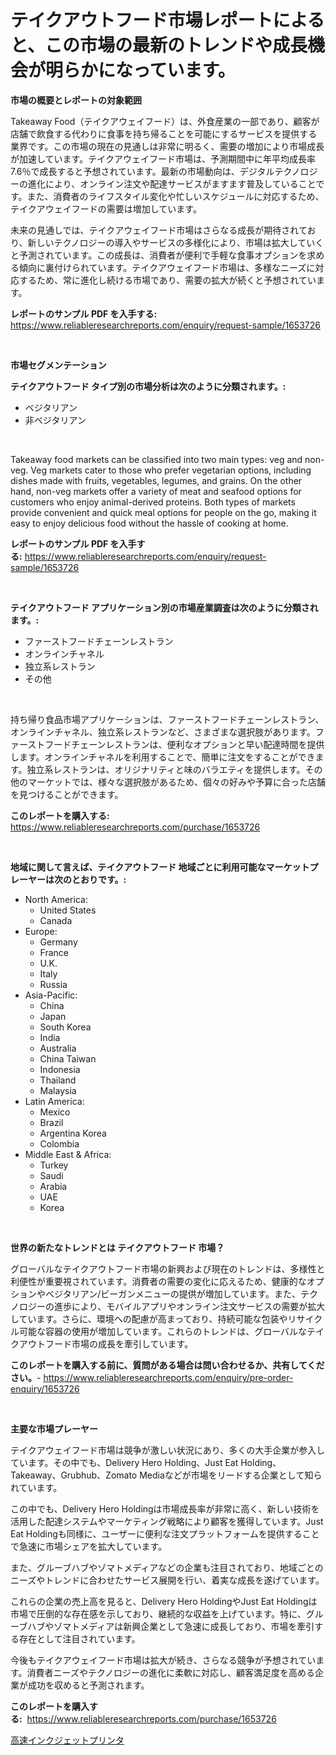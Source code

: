 <p><h1>テイクアウトフード市場レポートによると、この市場の最新のトレンドや成長機会が明らかになっています。</h1></p><p><strong>市場の概要とレポートの対象範囲</strong></p>
<p><p>Takeaway Food（テイクアウェイフード）は、外食産業の一部であり、顧客が店舗で飲食する代わりに食事を持ち帰ることを可能にするサービスを提供する業界です。この市場の現在の見通しは非常に明るく、需要の増加により市場成長が加速しています。テイクアウェイフード市場は、予測期間中に年平均成長率7.6％で成長すると予想されています。最新の市場動向は、デジタルテクノロジーの進化により、オンライン注文や配達サービスがますます普及していることです。また、消費者のライフスタイル変化や忙しいスケジュールに対応するため、テイクアウェイフードの需要は増加しています。</p><p>未来の見通しでは、テイクアウェイフード市場はさらなる成長が期待されており、新しいテクノロジーの導入やサービスの多様化により、市場は拡大していくと予測されています。この成長は、消費者が便利で手軽な食事オプションを求める傾向に裏付けられています。テイクアウェイフード市場は、多様なニーズに対応するため、常に進化し続ける市場であり、需要の拡大が続くと予想されています。</p></p>
<p><strong>レポートのサンプル PDF を入手する:</strong> <a href="https://www.reliableresearchreports.com/enquiry/request-sample/1653726">https://www.reliableresearchreports.com/enquiry/request-sample/1653726</a></p>
<p>&nbsp;</p>
<p><strong>市場セグメンテーション</strong></p>
<p><strong>テイクアウトフード タイプ別の市場分析は次のように分類されます。:</strong></p>
<p><ul><li>ベジタリアン</li><li>非ベジタリアン</li></ul></p>
<p>&nbsp;</p>
<p><p>Takeaway food markets can be classified into two main types: veg and non-veg. Veg markets cater to those who prefer vegetarian options, including dishes made with fruits, vegetables, legumes, and grains. On the other hand, non-veg markets offer a variety of meat and seafood options for customers who enjoy animal-derived proteins. Both types of markets provide convenient and quick meal options for people on the go, making it easy to enjoy delicious food without the hassle of cooking at home.</p></p>
<p><strong>レポートのサンプル PDF を入手する:</strong>&nbsp;<a href="https://www.reliableresearchreports.com/enquiry/request-sample/1653726">https://www.reliableresearchreports.com/enquiry/request-sample/1653726</a></p>
<p>&nbsp;</p>
<p><strong> テイクアウトフード アプリケーション別の市場産業調査は次のように分類されます。:</strong></p>
<p><ul><li>ファーストフードチェーンレストラン</li><li>オンラインチャネル</li><li>独立系レストラン</li><li>その他</li></ul></p>
<p>&nbsp;</p>
<p><p>持ち帰り食品市場アプリケーションは、ファーストフードチェーンレストラン、オンラインチャネル、独立系レストランなど、さまざまな選択肢があります。ファーストフードチェーンレストランは、便利なオプションと早い配達時間を提供します。オンラインチャネルを利用することで、簡単に注文をすることができます。独立系レストランは、オリジナリティと味のバラエティを提供します。その他のマーケットでは、様々な選択肢があるため、個々の好みや予算に合った店舗を見つけることができます。</p></p>
<p><strong>このレポートを購入する:</strong>&nbsp; <a href="https://www.reliableresearchreports.com/purchase/1653726">https://www.reliableresearchreports.com/purchase/1653726</a></p>
<p>&nbsp;</p>
<p><strong>地域に関して言えば、テイクアウトフード 地域ごとに利用可能なマーケットプレーヤーは次のとおりです。:</strong></p>
<p><ul>
    <li>
        North America:
        <ul>
            <li>United States</li>
            <li>Canada</li>
        </ul>
    </li>
    <li>
        Europe:
        <ul>
            <li>Germany</li>
            <li>France</li>
            <li>U.K.</li>
            <li>Italy</li>
            <li>Russia</li>
        </ul>
    </li>
    <li>
        Asia-Pacific:
        <ul>
            <li>China</li>
            <li>Japan</li>
            <li>South Korea</li>
            <li>India</li>
            <li>Australia</li>
            <li>China Taiwan</li>
            <li>Indonesia</li>
            <li>Thailand</li>
            <li>Malaysia</li>
        </ul>
    </li>
    <li>
        Latin America:
        <ul>
            <li>Mexico</li>
            <li>Brazil</li>
            <li>Argentina Korea</li>
            <li>Colombia</li>
        </ul>
    </li>
    <li>
        Middle East & Africa:
        <ul>
            <li>Turkey</li>
            <li>Saudi</li>
            <li>Arabia</li>
            <li>UAE</li>
            <li>Korea</li>
        </ul>
    </li>
    </ul></p>
<p>&nbsp;</p>
<p><strong>世界の新たなトレンドとは テイクアウトフード 市場？</strong></p>
<p><p>グローバルなテイクアウトフード市場の新興および現在のトレンドは、多様性と利便性が重要視されています。消費者の需要の変化に応えるため、健康的なオプションやベジタリアン/ビーガンメニューの提供が増加しています。また、テクノロジーの進歩により、モバイルアプリやオンライン注文サービスの需要が拡大しています。さらに、環境への配慮が高まっており、持続可能な包装やリサイクル可能な容器の使用が増加しています。これらのトレンドは、グローバルなテイクアウトフード市場の成長を牽引しています。</p></p>
<p><strong>このレポートを購入する前に、質問がある場合は問い合わせるか、共有してください。</strong>- <a href="https://www.reliableresearchreports.com/enquiry/pre-order-enquiry/1653726">https://www.reliableresearchreports.com/enquiry/pre-order-enquiry/1653726</a></p>
<p>&nbsp;</p>
<p><strong>主要な市場プレーヤー</strong></p>
<p><p>テイクアウェイフード市場は競争が激しい状況にあり、多くの大手企業が参入しています。その中でも、Delivery Hero Holding、Just Eat Holding、Takeaway、Grubhub、Zomato Mediaなどが市場をリードする企業として知られています。</p><p>この中でも、Delivery Hero Holdingは市場成長率が非常に高く、新しい技術を活用した配達システムやマーケティング戦略により顧客を獲得しています。Just Eat Holdingも同様に、ユーザーに便利な注文プラットフォームを提供することで急速に市場シェアを拡大しています。</p><p>また、グルーブハブやゾマトメディアなどの企業も注目されており、地域ごとのニーズやトレンドに合わせたサービス展開を行い、着実な成長を遂げています。</p><p>これらの企業の売上高を見ると、Delivery Hero HoldingやJust Eat Holdingは市場で圧倒的な存在感を示しており、継続的な収益を上げています。特に、グルーブハブやゾマトメディアは新興企業として急速に成長しており、市場を牽引する存在として注目されています。</p><p>今後もテイクアウェイフード市場は拡大が続き、さらなる競争が予想されています。消費者ニーズやテクノロジーの進化に柔軟に対応し、顧客満足度を高める企業が成功を収めると予測されます。</p></p>
<p><strong>このレポートを購入する:</strong>&nbsp;&nbsp;<a href="https://www.reliableresearchreports.com/purchase/1653726">https://www.reliableresearchreports.com/purchase/1653726</a></p>
<p><p><a href="https://medium.com/@laceyzemlak1/%E3%83%8F%E3%82%A4%E3%82%B9%E3%83%94%E3%83%BC%E3%83%89%E3%82%A4%E3%83%B3%E3%82%AF%E3%82%B8%E3%82%A7%E3%83%83%E3%83%88%E3%83%97%E3%83%AA%E3%83%B3%E3%82%BF%E3%83%BC%E5%B8%82%E5%A0%B4-%E3%82%BF%E3%82%A4%E3%83%97-%E3%82%A2%E3%83%97%E3%83%AA%E3%82%B1%E3%83%BC%E3%82%B7%E3%83%A7%E3%83%B3-%E5%9C%B0%E7%90%86%E3%81%AB%E3%82%88%E3%82%8B%E5%8C%85%E6%8B%AC%E7%9A%84%E8%A9%95%E4%BE%A1-800a83227772">高速インクジェットプリンタ</a></p></p>